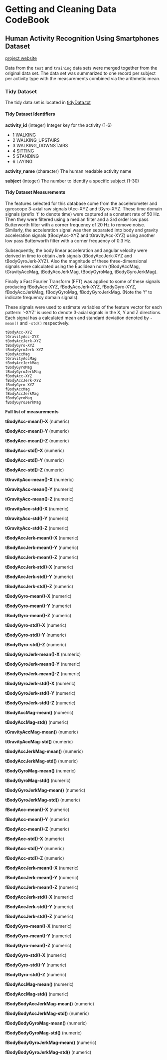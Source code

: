 # Getting and Cleaning Data CodeBook
## Human Activity Recognition Using Smartphones Dataset

[project website](http://archive.ics.uci.edu/ml/datasets/Human+Activity+Recognition+Using+Smartphones)

Data from the `test` and `training` data sets were merged together from the
original data set.  The data set was summarized to one record per subject
per activity type with the measurements combined via the arithmetic mean.

### Tidy Dataset

The tidy data set is located in [tidyData.txt](tidyData.txt)

#### Tidy Dataset Identifiers

**activity_id** (integer)
Integer key for the activity (1-6)

* 1 WALKING
* 2 WALKING_UPSTAIRS
* 3 WALKING_DOWNSTAIRS
* 4 SITTING
* 5 STANDING
* 6 LAYING

**activity_name** (character)
The human readable activity name

**subject** (integer)
The number to identify a specific subject (1-30)

#### Tidy Dataset Measurements

The features selected for this database come from the accelerometer and gyroscope 3-axial raw signals tAcc-XYZ and tGyro-XYZ. These time domain signals (prefix 't' to denote time) were captured at a constant rate of 50 Hz. Then they were filtered using a median filter and a 3rd order low pass Butterworth filter with a corner frequency of 20 Hz to remove noise. Similarly, the acceleration signal was then separated into body and gravity acceleration signals (tBodyAcc-XYZ and tGravityAcc-XYZ) using another low pass Butterworth filter with a corner frequency of 0.3 Hz.

Subsequently, the body linear acceleration and angular velocity were derived in time to obtain Jerk signals (tBodyAccJerk-XYZ and tBodyGyroJerk-XYZ). Also the magnitude of these three-dimensional signals were calculated using the Euclidean norm (tBodyAccMag, tGravityAccMag, tBodyAccJerkMag, tBodyGyroMag, tBodyGyroJerkMag).

Finally a Fast Fourier Transform (FFT) was applied to some of these signals producing fBodyAcc-XYZ, fBodyAccJerk-XYZ, fBodyGyro-XYZ, fBodyAccJerkMag, fBodyGyroMag, fBodyGyroJerkMag. (Note the 'f' to indicate frequency domain signals).

These signals were used to estimate variables of the feature vector for each pattern:
'-XYZ' is used to denote 3-axial signals in the X, Y and Z directions.  Each signal
has a calculated mean and standard deviation denoted by `-mean()` and `-std()`
respectively.

```
tBodyAcc-XYZ
tGravityAcc-XYZ
tBodyAccJerk-XYZ
tBodyGyro-XYZ
tBodyGyroJerk-XYZ
tBodyAccMag
tGravityAccMag
tBodyAccJerkMag
tBodyGyroMag
tBodyGyroJerkMag
fBodyAcc-XYZ
fBodyAccJerk-XYZ
fBodyGyro-XYZ
fBodyAccMag
fBodyAccJerkMag
fBodyGyroMag
fBodyGyroJerkMag
```

**Full list of measurements**

**tBodyAcc-mean()-X** (numeric)

**tBodyAcc-mean()-Y** (numeric)

**tBodyAcc-mean()-Z** (numeric)

**tBodyAcc-std()-X** (numeric)

**tBodyAcc-std()-Y** (numeric)

**tBodyAcc-std()-Z** (numeric)

**tGravityAcc-mean()-X** (numeric)

**tGravityAcc-mean()-Y** (numeric)

**tGravityAcc-mean()-Z** (numeric)

**tGravityAcc-std()-X** (numeric)

**tGravityAcc-std()-Y** (numeric)

**tGravityAcc-std()-Z** (numeric)

**tBodyAccJerk-mean()-X** (numeric)

**tBodyAccJerk-mean()-Y** (numeric)

**tBodyAccJerk-mean()-Z** (numeric)

**tBodyAccJerk-std()-X** (numeric)

**tBodyAccJerk-std()-Y** (numeric)

**tBodyAccJerk-std()-Z** (numeric)

**tBodyGyro-mean()-X** (numeric)

**tBodyGyro-mean()-Y** (numeric)

**tBodyGyro-mean()-Z** (numeric)

**tBodyGyro-std()-X** (numeric)

**tBodyGyro-std()-Y** (numeric)

**tBodyGyro-std()-Z** (numeric)

**tBodyGyroJerk-mean()-X** (numeric)

**tBodyGyroJerk-mean()-Y** (numeric)

**tBodyGyroJerk-mean()-Z** (numeric)

**tBodyGyroJerk-std()-X** (numeric)

**tBodyGyroJerk-std()-Y** (numeric)

**tBodyGyroJerk-std()-Z** (numeric)

**tBodyAccMag-mean()** (numeric)

**tBodyAccMag-std()** (numeric)

**tGravityAccMag-mean()** (numeric)

**tGravityAccMag-std()** (numeric)

**tBodyAccJerkMag-mean()** (numeric)

**tBodyAccJerkMag-std()** (numeric)

**tBodyGyroMag-mean()** (numeric)

**tBodyGyroMag-std()** (numeric)

**tBodyGyroJerkMag-mean()** (numeric)

**tBodyGyroJerkMag-std()** (numeric)

**fBodyAcc-mean()-X** (numeric)

**fBodyAcc-mean()-Y** (numeric)

**fBodyAcc-mean()-Z** (numeric)

**fBodyAcc-std()-X** (numeric)

**fBodyAcc-std()-Y** (numeric)

**fBodyAcc-std()-Z** (numeric)

**fBodyAccJerk-mean()-X** (numeric)

**fBodyAccJerk-mean()-Y** (numeric)

**fBodyAccJerk-mean()-Z** (numeric)

**fBodyAccJerk-std()-X** (numeric)

**fBodyAccJerk-std()-Y** (numeric)

**fBodyAccJerk-std()-Z** (numeric)

**fBodyGyro-mean()-X** (numeric)

**fBodyGyro-mean()-Y** (numeric)

**fBodyGyro-mean()-Z** (numeric)

**fBodyGyro-std()-X** (numeric)

**fBodyGyro-std()-Y** (numeric)

**fBodyGyro-std()-Z** (numeric)

**fBodyAccMag-mean()** (numeric)

**fBodyAccMag-std()** (numeric)

**fBodyBodyAccJerkMag-mean()** (numeric)

**fBodyBodyAccJerkMag-std()** (numeric)

**fBodyBodyGyroMag-mean()** (numeric)

**fBodyBodyGyroMag-std()** (numeric)

**fBodyBodyGyroJerkMag-mean()** (numeric)

**fBodyBodyGyroJerkMag-std()** (numeric)
